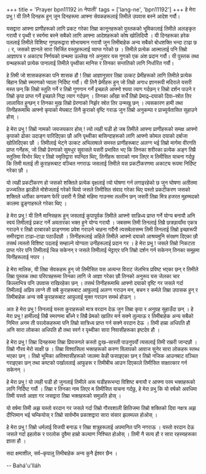 +++
title = 'Prayer bpn11192 in नेपाली'
tags = ['lang-ne', 'bpn11192']
+++
हे मेरा प्रभु ! यी तिनै दिनहरू हुन् जुन दिनहरूमा आफ्ना सेवकहरूलाई तिमीले उपवास बस्ने आदेश गर्यौ। 

यसद्वारा आफ्ना प्राणीहरूको लागि प्रकट गरेका तिम्रा कानूनहरूको पुस्तकको भूमिकालाई तिमीले अलङ्कृत गरायौ र पृथ्वी र स्वर्गमा बस्ने सबैको लागि आफ्ना आदेशहरूको कोष खोलिदियौ । यी दिनहरूका हरेक पललाई तिमीले विशिष्ट गुणहरूद्वारा शोभायमान गरायौ जुन तिमीबाहेक अन्य सबैको बोधशक्ति भन्दा टाढा छ । र, जसको ज्ञानले सारा सिर्जित वस्तुहरूलाई व्याप्त गरेको छ । तिमीले प्रत्येक आत्मालाई पनि तिम्रो आज्ञापत्र र अकाट्य निर्णयको ग्रन्थमा उल्लेख गरे अनुसार यस गुणको एक अंश प्रदान गर्यौ। यी पुस्तक तथा ग्रन्थहरूको प्रत्येक पानालाई तिमीले पृथ्वीका मानिस र तिनका सन्ततिको लागि निर्धारित गर्यौ। 

हे तिमी जो शासकहरूका पनि शासक हौ ! तिम्रा आज्ञानुसार तिम्रा उत्कट प्रेमीहरूको लागि तिमीले प्रत्येक बिहान तिम्रो स्मरणको प्याला निर्दिष्ट गर्यौ। यी तिनै प्रेमीहरू हुन् जो तिम्रो अगाध ज्ञानरूपी मदिराले  यसरी मस्त छन् कि तिम्रो स्तुति गर्ने र तिम्रो गुणगान गर्ने इच्छाले आफ्नो श्यया त्याग गर्दछन् र तिम्रो दर्शन पाउने र तिम्रो कृपा प्राप्त गर्ने इच्छाले निद्रा त्याग गर्दछन् । तिनका आँखा सधैँ  तिम्रो प्रेमाद्र–दयाको दिवा–स्रोत तिर लालायित हुन्छन् र तिनका मुख तिम्रो प्रेरणाको निर्झर स्रोत तिर उन्मखु छन् । त्यसकारण हामी तथा तिनीहरूमाथि आफ्नो कृपाको मेघबाट तिनै कुराको वृष्टि गराऊ जुन तिम्रो अनुकम्पा र प्राच्युर्यतासित सुहाउने होस् । 

हे मेरा प्रभु ! तिम्रो नामको जयजयकार होस् ! त्यो त्यही घडी हो जब तिमीले आफ्ना प्राणीहरूको समक्ष आफ्नो कृपाको ढोका उदाङ्ग पारिदिएका छौ अनि पृथ्वीका बासिन्दाहरूको लागि आफ्नो कोमल दयाको दर्बाजा खोलिदिएका छौ । तिमीलाई भेट्ने उत्कट अभिलाषाले समस्त प्राणीहरूबाट अलग्ग भई तिम्रो मार्गमा वीरगति प्राप्त गर्नेहरू, जो तिम्रो प्रेरणाको सुमधुर सुवासले यसरी प्रभावित भए कि तिनका शरीरका प्रत्येक अङ्ग तिम्रै स्तुतिमा विभोर थिए र तिम्रो स्मृतिद्वारा स्पन्दित थिए, तिनीहरू साराको नाम लिएर म तिमीसित याचना गर्दछु कि तिमी मलाई ती कुराहरूबाट वञ्चित नगराऊ जसलाई तिमीले यस प्रकटीकरणमा अकाट्य रूपमा निर्दिष्ट गरेका छौ । 

यो त्यही प्रकटीकरण हो जसको शक्तिले प्रत्येक वृक्षलाई त्यो घोषणा गर्न लगाइरहेको छ जुन घोषणा अतीतमा प्रज्ज्वलित झाडीले मोशेजलाई गरेको थियो जसले तिमीसित संवाद गरेका थिए यस्तो प्रकटीकरण जसको शक्तिले धर्तीका कणकण फेरि उसरी नै तिम्रो महिमा गाउनमा तल्लीन छन् जसरी तिम्रा मित्र हजरत मुहम्मदको कालमा ढुङ्गाहरूले गरेका थिए । 

हे मेरा प्रभु ! यी तिनै मानिसहरू हुन् जसलाई कुपापूर्वक तिमीले आफ्नो सान्निध्य प्राप्त गर्ने योग्य बनायौ अनि स्वयं तिमीलाई प्रकट गर्ने अवतारका भक्त हुने योग्य गरायौ । जबसम्म तिमी तिनलाई तिम्रै छत्रछायाँमा एकत्र गराउने र तिम्रो दरबारको प्राङ्गणमा प्रवेश गराउने चाहना गर्दैनौ त्यसबेलासम्म तिमी तिनलाई तिम्रो इच्छारूपी समीरद्वारा टाढा–टाढा पठाउँदछौ । तिनीहरूलाई अहिले तिमीले आफ्नो दयाको आश्रयमुनि संरक्षण दिएका छौ तसर्थ त्यस्तो विशिष्ट पदलाई सम्हाल्ने योग्यता उनीहरूलाई प्रदान गर । हे मेरा प्रभु ! जसले तिम्रो निकटता प्राप्त गरेर पनि तिमीलाई चिन्न सकेनन् र जसले तिमीलाई भेट्टाएर पनि तिम्रो दर्शन गर्न सकेनन् तिनका समूहमा यिनीहरूलाई नपार । 

हे मेरा मालिक, यी तिम्रा सेवकहरू हुन् जो तिमीसित यस अत्यन्त विराट जेलभित्र प्रविष्ट भएका छन् र तिमीले तिम्रा पुस्तक तथा परिपत्रहरूमा तिनका लागि जे आज्ञा गरेका छौ तिनको अनुरूप यस जेलका चार किल्लाभित्र पनि उपवास राखिरहेका छन् । तसर्थ तिनीहरूमाथि आफ्नो दयाको वृष्टि गर जसले गर्दा तिमीलाई अप्रिय लाग्ने ती सबै कुराहरूबाट आफुलाई अलग्ग गराउन मन, बचन र कर्मले तिम्रा उपासक हुन् र तिमीबाहेक अन्य सबै कुराहरूबाट आफुलाई मुक्त गराउन समर्थ होऊन् । 

अतः हे मेरा प्रभु ! तिनलाई यस्ता कुराहरूको मात्र वरदान देऊ जुन तिम्रा कृपा र अनुग्रह सुहाउँदा छन् । हे मेरा प्रभु ! हामीलाई तिम्रै स्मरणमा बाँच्ने र तिम्रै प्रेमको खातिर मर्न सक्ने तुल्याऊ र तिमीबाहेक अन्य सबैको निमित्त अगम ती परलोकहरूमा पनि तिम्रो सात्रिध्य प्राप्त गर्न सक्ने वरदान देऊ । तिमी हाम्रा अधिपति हौ अनि सारा लोकका अधिपति हौ तथा स्वर्ग र पृथ्वीका सारा निवासीहरूका इष्टदेव हौ । 

हे मेरा प्रभु ! तिम्रा दिनहरूमा तिम्रा प्रियजनले कस्तो दुःख–सास्ती पाउनुपर्यो त्यसलाई तिमी राम्ररी जान्दछौ । तिम्रो गौरव मेरो साक्षी छ । तिम्रा विश्वासिला भक्तहरूको करुण विलापको आवाज सुनेर सारा लोकहरू स्तब्ध भएका छन् । तिम्रो भूमिका अविश्वासीहरूको जालमा केही फसाइएका छन् र तिम्रो नजिक आउनबाट वञ्चित गराइएका छन् तथा कष्टको पर्खाललाई आफुहरू र तिमीबीच आउन दिएकाले तिमीसित साक्षात्कार गर्न सकेनन् । 

हे मेरा प्रभु ! यो त्यही घडी हो जुनलाई तिमीले अरू घडीहरूभन्दा विशिष्ट बनायौ र आफ्ना परम भक्तहरूको लागि निर्दिष्ट गर्यौ । तिम्रा र तिनका नाम लिएर म तिमीसित याचना गर्दछु, हे मेरा प्रभु कि यो वर्षको अवधिमा तिमी यस्तो आज्ञा गर जसद्वारा तिम्रा भक्तहरूको समुन्नति होस् । 

यो वर्षमा तिमी अझ यस्तो वरदान गर जसले गर्दा तिम्रो गौरवशाली क्षितिजमा तिम्रो शक्तिको दिवा नक्षत्र अझ दीप्तिमान भई चम्कियोस् र तिम्रो सार्वभौम प्रकाशद्वारा सारा संसार झलमल्ल होओस् । 

हे मेरा प्रभु ! तिम्रो धर्मलाई विजयी बनाऊ र तिम्रा शत्रुहरूलाई अपमानित पनि नगराऊ । यस्तो वरदान देऊ जसले गर्दा इहलोक र परलोक दुवैमा हाम्रो कल्याण निश्चित होओस् । तिमी नै सत्य हौ र सारा रहस्यहरूका ज्ञाता हौ । 

सदा क्षमाशील, सर्व–कृपालु तिमीबाहेक अन्य कुनै ईश्वर छैन ।

-- Bahá'u'lláh
